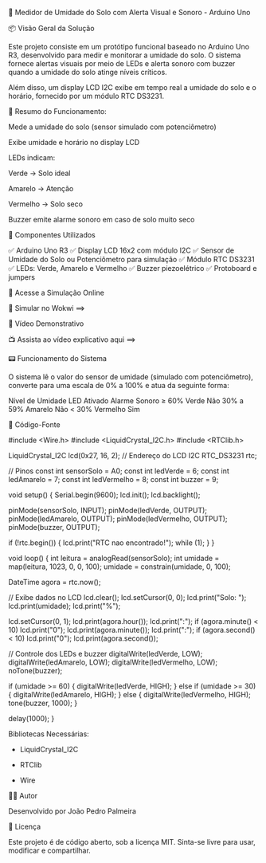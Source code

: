 🌱 Medidor de Umidade do Solo com Alerta Visual e Sonoro - Arduino Uno




📦 Visão Geral da Solução



Este projeto consiste em um protótipo funcional baseado no Arduino Uno R3, desenvolvido para medir e monitorar a umidade do solo. O sistema fornece alertas visuais por meio de LEDs e alerta sonoro com buzzer quando a umidade do solo atinge níveis críticos.

Além disso, um display LCD I2C exibe em tempo real a umidade do solo e o horário, fornecido por um módulo RTC DS3231.

🔧 Resumo do Funcionamento:




Mede a umidade do solo (sensor simulado com potenciômetro)

Exibe umidade e horário no display LCD

LEDs indicam:

Verde → Solo ideal

Amarelo → Atenção

Vermelho → Solo seco

Buzzer emite alarme sonoro em caso de solo muito seco


🧰 Componentes Utilizados



✅ Arduino Uno R3
✅ Display LCD 16x2 com módulo I2C
✅ Sensor de Umidade do Solo ou Potenciômetro para simulação
✅ Módulo RTC DS3231
✅ LEDs: Verde, Amarelo e Vermelho
✅ Buzzer piezoelétrico
✅ Protoboard e jumpers


🔬 Acesse a Simulação Online

🔗 Simular no Wokwi ==>

🎥 Vídeo Demonstrativo

📺 Assista ao vídeo explicativo aqui ==> 

📟 Funcionamento do Sistema


O sistema lê o valor do sensor de umidade (simulado com potenciômetro), converte para uma escala de 0% a 100% e atua da seguinte forma:

Nível de Umidade	LED Ativado	Alarme Sonoro
≥ 60%	Verde	Não
30% a 59%	Amarelo	Não
< 30%	Vermelho	Sim

📝 Código-Fonte


#include <Wire.h>
#include <LiquidCrystal_I2C.h>
#include <RTClib.h>

LiquidCrystal_I2C lcd(0x27, 16, 2); // Endereço do LCD I2C
RTC_DS3231 rtc;

// Pinos
const int sensorSolo = A0;
const int ledVerde = 6;
const int ledAmarelo = 7;
const int ledVermelho = 8;
const int buzzer = 9;

void setup() {
  Serial.begin(9600);
  lcd.init();
  lcd.backlight();

  pinMode(sensorSolo, INPUT);
  pinMode(ledVerde, OUTPUT);
  pinMode(ledAmarelo, OUTPUT);
  pinMode(ledVermelho, OUTPUT);
  pinMode(buzzer, OUTPUT);

  if (!rtc.begin()) {
    lcd.print("RTC nao encontrado!");
    while (1);
  }
}

void loop() {
  int leitura = analogRead(sensorSolo);
  int umidade = map(leitura, 1023, 0, 0, 100);
  umidade = constrain(umidade, 0, 100);

  DateTime agora = rtc.now();

  // Exibe dados no LCD
  lcd.clear();
  lcd.setCursor(0, 0);
  lcd.print("Solo: ");
  lcd.print(umidade);
  lcd.print("%");

  lcd.setCursor(0, 1);
  lcd.print(agora.hour());
  lcd.print(":");
  if (agora.minute() < 10) lcd.print("0");
  lcd.print(agora.minute());
  lcd.print(":");
  if (agora.second() < 10) lcd.print("0");
  lcd.print(agora.second());

  // Controle dos LEDs e buzzer
  digitalWrite(ledVerde, LOW);
  digitalWrite(ledAmarelo, LOW);
  digitalWrite(ledVermelho, LOW);
  noTone(buzzer);

  if (umidade >= 60) {
    digitalWrite(ledVerde, HIGH);
  } else if (umidade >= 30) {
    digitalWrite(ledAmarelo, HIGH);
  } else {
    digitalWrite(ledVermelho, HIGH);
    tone(buzzer, 1000);
  }

  delay(1000);
}

Bibliotecas Necessárias:




- LiquidCrystal_I2C

- RTClib

- Wire


👨‍💻 Autor

Desenvolvido por João Pedro Palmeira

📜 Licença

Este projeto é de código aberto, sob a licença MIT. Sinta-se livre para usar, modificar e compartilhar.
